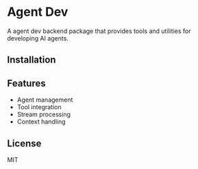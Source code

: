 # Agent Dev

A agent dev backend package that provides tools and utilities for developing AI agents.

## Installation

## Features

- Agent management
- Tool integration
- Stream processing
- Context handling

## License

MIT
